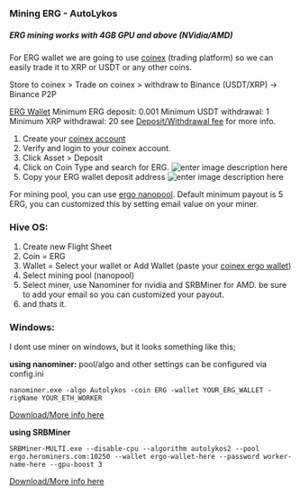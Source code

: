 ### Mining ERG - AutoLykos
##### ERG mining works with 4GB GPU and above (NVidia/AMD)

For ERG wallet we are going to use [coinex](https://www.coinex.com/register?refer_code=fgt2n) (trading platform) so we can easily trade it to XRP or USDT or any other coins. 

Store to coinex > Trade on coinex > withdraw to Binance (USDT/XRP) -> Binance P2P

[ERG Wallet](https://www.coinex.com/register?refer_code=fgt2n)
Minimum ERG deposit: 0.001
Minimum USDT withdrawal: 1
Minimum XRP withdrawal: 20
see [Deposit/Withdrawal fee](https://www.coinex.com/fees?type=deposit&refer_code=fgt2n) for more info.

 1. Create your [coinex account](https://www.coinex.com/register?refer_code=fgt2n)
 2. Verify and login to your coinex account.
 3. Click Asset > Deposit
 4. Click on Coin Type and search for ERG.
![enter image description here](https://i.imgur.com/dZ02iuu.png)
 5. Copy your ERG wallet deposit address
![enter image description here](https://i.imgur.com/YmIXXFA.png)

For mining pool, you can use [ergo nanopool](https://ergo.nanopool.org/). Default minimum payout is 5 ERG, you can customized this by setting email value on your miner.

### Hive OS:

 1. Create new Flight Sheet
 2. Coin = ERG
 3. Wallet = Select your wallet or Add Wallet (paste your [coinex ergo wallet](https://www.coinex.com/register?refer_code=fgt2n))
 4. Select mining pool (nanopool)
 5. Select miner, use Nanominer for nvidia and SRBMiner for AMD. be sure to add your email so you can customized your payout.
 6. and thats it.


### Windows:

I dont use miner on windows, but it looks something like this;

**using nanominer:**
pool/algo and other settings can be configured via config.ini

    nanominer.exe -algo Autolykos -coin ERG -wallet YOUR_ERG_WALLET -rigName YOUR_ETH_WORKER

[Download/More info here](https://bitcointalk.org/index.php?topic=5089248)


**using SRBMiner**

    SRBMiner-MULTI.exe --disable-cpu --algorithm autolykos2 --pool ergo.herominers.com:10250 --wallet ergo-wallet-here --password worker-name-here --gpu-boost 3

[Download/More info here](https://bitcointalk.org/index.php?topic=5190081.0) 


